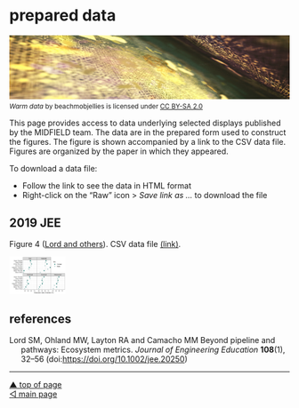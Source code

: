 prepared data
================

<!-- output:  -->
<!--   md_document: -->
<!--     pandoc_args: ["--wrap=none"] -->
<!--     variant: gfm -->
<!--     preserve_yaml: TRUE -->

![](../resources/data-image-rev.png) <small> <br> <i>Warm data</i> by
beachmobjellies is licensed under
<a href="https://creativecommons.org/licenses/by-sa/2.0/legalcode">CC
BY-SA 2.0</a> <br> </small>

This page provides access to data underlying selected displays published
by the MIDFIELD team. The data are in the prepared form used to
construct the figures. The figure is shown accompanied by a link to the
CSV data file. Figures are organized by the paper in which they
appeared.

To download a data file:

-   Follow the link to see the data in HTML format
-   Right-click on the “Raw” icon &gt; *Save link as …* to download the
    file

## 2019 JEE

Figure 4 ([Lord and others](#ref-Lord+Ohland+Layton+Camacho:2019)). CSV
data file [(link)](../data/2019-jee-figure-4-data.csv).

<img src="../resources/fig004-grad-rate.png" width="20%"/>
<!-- <small><br>&#169; 2019 Journal of Engineering Education.  -->
<!-- <br></small> -->

## references

<div id="refs" class="references csl-bib-body hanging-indent">

<div id="ref-Lord+Ohland+Layton+Camacho:2019" class="csl-entry">

Lord SM, Ohland MW, Layton RA and Camacho MM <span class="nocase">Beyond
pipeline and pathways: Ecosystem metrics</span>. *Journal of Engineering
Education* **108**(1), 32–56 (doi:<https://doi.org/10.1002/jee.20250>)

</div>

</div>

------------------------------------------------------------------------

<a href="#top">▲ top of page</a>  
[◁ main page](../README.md)
